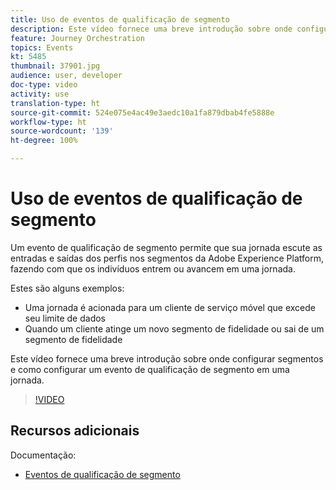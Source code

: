 ```yaml
---
title: Uso de eventos de qualificação de segmento
description: Este vídeo fornece uma breve introdução sobre onde configurar segmentos e como configurar um evento de qualificação de segmento em uma jornada.
feature: Journey Orchestration
topics: Events
kt: 5485
thumbnail: 37901.jpg
audience: user, developer
doc-type: video
activity: use
translation-type: ht
source-git-commit: 524e075e4ac49e3aedc10a1fa879dbab4fe5888e
workflow-type: ht
source-wordcount: '139'
ht-degree: 100%

---
```



# Uso de eventos de qualificação de segmento

Um evento de qualificação de segmento permite que sua jornada escute as entradas e saídas dos perfis nos segmentos da Adobe Experience Platform, fazendo com que os indivíduos entrem ou avancem em uma jornada.

Estes são alguns exemplos:

* Uma jornada é acionada para um cliente de serviço móvel que excede seu limite de dados
* Quando um cliente atinge um novo segmento de fidelidade ou sai de um segmento de fidelidade

Este vídeo fornece uma breve introdução sobre onde configurar segmentos e como configurar um evento de qualificação de segmento em uma jornada.

>[!VIDEO](https://video.tv.adobe.com/v/37901?quality=12&captions=por_br)

## Recursos adicionais

Documentação:

* [Eventos de qualificação de segmento](https://docs.adobe.com/content/help/pt-BR/journeys/using/building-journeys/about-journey-building/events-activities/segment-qualification-events.html)
